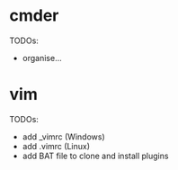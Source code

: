# cmder

TODOs:
* organise...

# vim
TODOs:
* add _vimrc (Windows)
* add .vimrc (Linux)
* add BAT file to clone and install plugins
